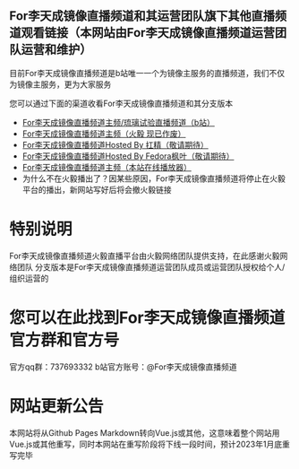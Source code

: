 ## For李天成镜像直播频道和其运营团队旗下其他直播频道观看链接（本网站由For李天成镜像直播频道运营团队运营和维护）
目前For李天成镜像直播频道是b站唯一一个为镜像主服务的直播频道，我们不仅为镜像主服务，更为大家服务

您可以通过下面的渠道收看For李天成镜像直播频道和其分支版本

- [For李天成镜像直播频道主频/琉璃试验直播频道（b站）](https://live.bilibili.com/22676402)
- [For李天成镜像直播频道主频（火毅 现已作废）](https://player.live.huoyinetwork.cn/?id=forltcmirror&node=data)
- [For李天成镜像直播频道Hosted By 扛精（敬请期待）](/nohostedby.html)
- [For李天成镜像直播频道Hosted By Fedora枫叶（敬请期待）](/nohostedby.html)
- [For李天成镜像直播频道主频（本站在线播放器）](/player=forltcmirrorlivechannel-bilibili.html)
- 为什么不在火毅播出了？因某些原因，For李天成镜像直播频道将停止在火毅平台的播出，新网站写好后将会撤火毅链接
# 特别说明
For李天成镜像直播频道火毅直播平台由火毅网络团队提供支持，在此感谢火毅网络团队
分支版本是For李天成镜像直播频道运营团队成员或运营团队授权给个人/组织运营的
# 您可以在此找到For李天成镜像直播频道官方群和官方号
官方qq群：737693332
b站官方账号：@For李天成镜像直播频道
# 网站更新公告
本网站将从Github Pages Markdown转向Vue.js或其他，这意味着整个网站用Vue.js或其他重写，同时本网站在重写阶段将下线一段时间，预计2023年1月底重写完毕
